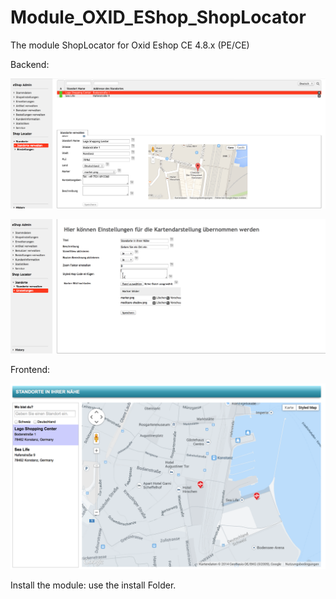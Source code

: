 Module_OXID_EShop_ShopLocator 
=============================


The module ShopLocator for Oxid Eshop CE 4.8.x (PE/CE)

Backend:

![alt tag](https://github.com/philhecht/Module_OXID_EShop_ShopLocator/blob/master/screenshots/backend1.png)

![alt tag](https://github.com/philhecht/Module_OXID_EShop_ShopLocator/blob/master/screenshots/backend2.png)

Frontend:

![alt tag](https://github.com/philhecht/Module_OXID_EShop_ShopLocator/blob/master/screenshots/frontend.png)


Install the module: use the install Folder.

